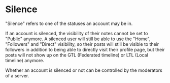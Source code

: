 # Silence
"Silence" refers to one of the statuses an account may be in.

If an account is silenced, the visibility of their notes cannot be set to "Public" anymore. A silenced user will still be able to use the "Home", "Followers" and "Direct" visibility, so their posts will still be visible to their followers in addition to being able to directly visit their profile page, but their posts will not show up on the GTL (Federated timeline) or LTL (Local timeline) anymore.

Whether an account is silenced or not can be controlled by the moderators of a server.
